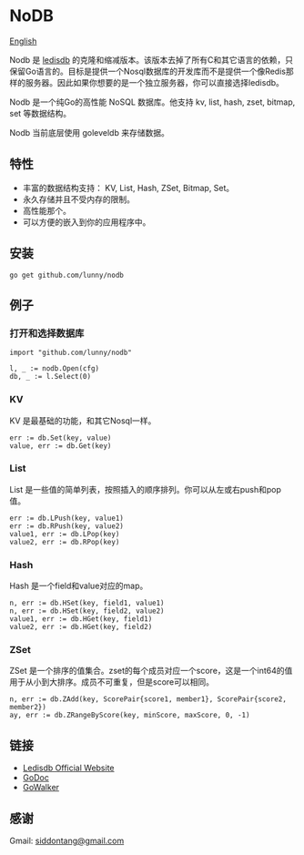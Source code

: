 # NoDB

[English](https://github.com/lunny/nodb/blob/master/README.md)

Nodb 是 [ledisdb](https://github.com/siddontang/ledisdb) 的克隆和缩减版本。该版本去掉了所有C和其它语言的依赖，只保留Go语言的。目标是提供一个Nosql数据库的开发库而不是提供一个像Redis那样的服务器。因此如果你想要的是一个独立服务器，你可以直接选择ledisdb。

Nodb 是一个纯Go的高性能 NoSQL 数据库。他支持 kv, list, hash, zset, bitmap, set 等数据结构。

Nodb 当前底层使用 goleveldb 来存储数据。

## 特性

+ 丰富的数据结构支持： KV, List, Hash, ZSet, Bitmap, Set。
+ 永久存储并且不受内存的限制。
+ 高性能那个。
+ 可以方便的嵌入到你的应用程序中。

## 安装

    go get github.com/lunny/nodb

## 例子

### 打开和选择数据库
    
    import "github.com/lunny/nodb"

    l, _ := nodb.Open(cfg)
    db, _ := l.Select(0)

### KV

KV 是最基础的功能，和其它Nosql一样。

	err := db.Set(key, value)
	value, err := db.Get(key)

### List

List 是一些值的简单列表，按照插入的顺序排列。你可以从左或右push和pop值。

	err := db.LPush(key, value1)
	err := db.RPush(key, value2)
	value1, err := db.LPop(key)
	value2, err := db.RPop(key)

### Hash

Hash 是一个field和value对应的map。

    n, err := db.HSet(key, field1, value1)
    n, err := db.HSet(key, field2, value2)
    value1, err := db.HGet(key, field1)
    value2, err := db.HGet(key, field2)

### ZSet

ZSet 是一个排序的值集合。zset的每个成员对应一个score，这是一个int64的值用于从小到大排序。成员不可重复，但是score可以相同。

    n, err := db.ZAdd(key, ScorePair{score1, member1}, ScorePair{score2, member2})
    ay, err := db.ZRangeByScore(key, minScore, maxScore, 0, -1)


## 链接

+ [Ledisdb Official Website](http://ledisdb.com)
+ [GoDoc](https://godoc.org/github.com/lunny/nodb)
+ [GoWalker](https://gowalker.org/github.com/lunny/nodb)


## 感谢

Gmail: siddontang@gmail.com
